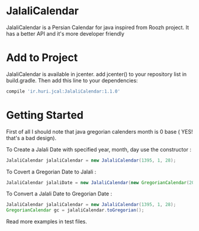# JalaliCalendar

JalaliCalendar is a Persian Calendar for java inspired from Roozh project. It has a better API and it's more developer friendly

# Add to Project

JalaliCalendar is available in jcenter. add jcenter() to your repository list in build.gradle. Then add this line to your dependencies:

```gradle
compile 'ir.huri.jcal:JalaliCalendar:1.1.0'
```

# Getting Started

First of all I should note that java gregorian calenders month is 0 base ( YES! that's a bad design).

To Create a Jalali Date with specified year, month, day use the constructor :
```java    
JalaliCalendar jalaliCalendar = new JalaliCalendar(1395, 1, 28); 
```

To Covert a Gregorian Date to Jalali :

```java
JalaliCalendar jalaliDate = new JalaliCalendar(new GregorianCalendar(2016, 4, 16)); 
```

To Convert a Jalali Date to Gregorian Date :

```java
JalaliCalendar jalaliCalendar = new JalaliCalendar(1395, 1, 28);
GregorianCalendar gc = jalaliCalendar.toGregorian(); 
```

Read more examples in test files.
